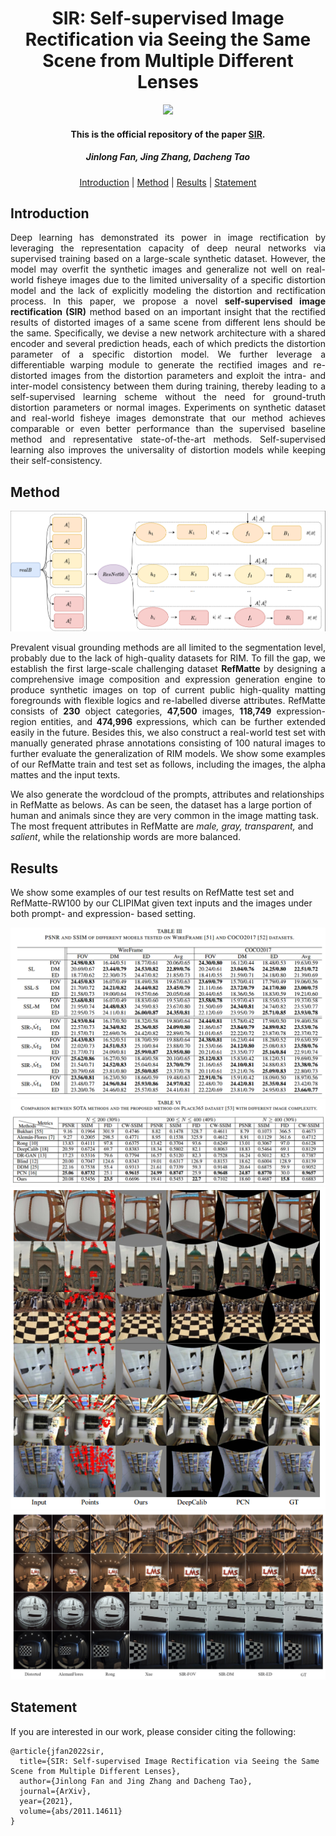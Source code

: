 <h1 align="center">SIR: Self-supervised Image Rectification via Seeing the Same Scene from Multiple Different Lenses
</h1>

<p align="center">
<a href="https://arxiv.org/abs/2011.14611"><img  src="https://img.shields.io/badge/arXiv-Paper-<COLOR>.svg" ></a>
</p>


<h4 align="center">This is the official repository of the paper <a href="https://arxiv.org/abs/2011.14611">SIR</a>.</h4>
<h5 align="center"><em>Jinlong Fan, Jing Zhang, Dacheng Tao</em></h5>

<p align="center">
  <a href="##Introduction">Introduction</a> |
  <a href="#Method">Method</a> |
  <a href="#Results">Results</a> |
  <a href="#Statement">Statement</a>
</p>

## Introduction

<p align="justify">
Deep learning has demonstrated its power in image rectification by leveraging the representation capacity of deep neural networks via supervised training based on a large-scale synthetic dataset. However, the model may overfit the synthetic images and generalize not well on real-world fisheye images due to the limited universality of a specific distortion model and the lack of explicitly modeling the distortion and rectification process. In this paper, we propose a novel <strong>self-supervised image rectification (SIR)</strong> method based on an important insight that the rectified results of distorted images of a same scene from different lens should be the same. Specifically, we devise a new network architecture with a shared encoder and several prediction heads, each of which predicts the distortion parameter of a specific distortion model. We further leverage a differentiable warping module to generate the rectified images and re-distorted images from the distortion parameters and exploit the intra- and inter-model consistency between them during training, thereby leading to a self-supervised learning scheme without the need for ground-truth distortion parameters or normal images. Experiments on synthetic dataset and real-world fisheye images demonstrate that our method achieves comparable or even better performance than the supervised baseline method and representative state-of-the-art methods. Self-supervised learning also improves the universality of distortion models while keeping their self-consistency.
</p>


## Method
![](files/NN.png)
<p align="justify"> 
Prevalent visual grounding methods are all limited to the segmentation level, probably due to the lack of high-quality datasets for RIM. To fill the gap, we establish the first large-scale challenging dataset <strong>RefMatte</strong> by designing a comprehensive image composition and expression generation engine to produce synthetic images on top of current public high-quality matting foregrounds with flexible logics and re-labelled diverse attributes. RefMatte consists of <strong>230</strong> object categories, <strong>47,500</strong> images, <strong>118,749</strong> expression-region entities, and <strong>474,996</strong> expressions, which can be further extended easily in the future. Besides this, we also construct a real-world test set with manually generated phrase annotations consisting of 100 natural images to further evaluate the generalization of RIM models. We show some examples of our RefMatte train and test set as follows, including the images, the alpha mattes and the input texts.
</p>



We also generate the wordcloud of the prompts, attributes and relationships in RefMatte as belows. As can be seen, the dataset has a large portion of human and animals since they are very common in the image matting task. The most frequent attributes in RefMatte are *male, gray, transparent,* and *salient*, while the relationship words are more balanced.

## Results

We show some examples of our test results on RefMatte test set and RefMatte-RW100 by our CLIPIMat given text inputs and the images under both prompt- and expression- based setting.

<img src="files/metrics.png">
<img src="files/metrics_2.png">
<img src="files/syn_data.png">
<img src="files/real_fisheye.png">


## Statement

If you are interested in our work, please consider citing the following:
```
@article{jfan2022sir,
  title={SIR: Self-supervised Image Rectification via Seeing the Same Scene from Multiple Different Lenses},
  author={Jinlong Fan and Jing Zhang and Dacheng Tao},
  journal={ArXiv},
  year={2021},
  volume={abs/2011.14611}
}

```
